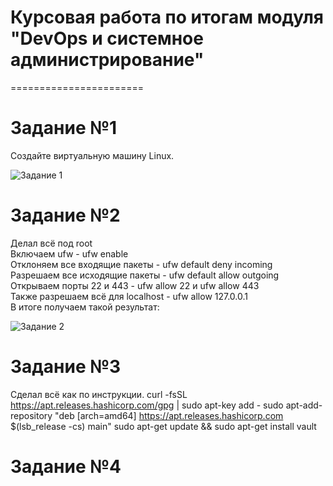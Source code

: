
# Курсовая работа по итогам модуля "DevOps и системное администрирование"
=======================

# Задание №1
Создайте виртуальную машину Linux.

![Задание 1](https://user-images.githubusercontent.com/93032289/148365001-c03bf8e7-3f7a-4295-8fd0-ee0b6f59bb02.jpg)

# Задание №2

  Делал всё под root  
  Включаем ufw - ufw enable  
  Отклоняем все входящие пакеты - ufw default deny incoming  
  Разрешаем все исходящие пакеты - ufw default allow outgoing  
  Открываем порты 22 и 443 - ufw allow 22 и ufw allow 443  
  Также разрешаем всё для localhost - ufw allow 127.0.0.1  
  В итоге получаем такой результат:  

![Задание 2](https://user-images.githubusercontent.com/93032289/148367915-763ca244-04d8-4a92-a9a6-a05fa69a0192.jpg)

# Задание №3

  Сделал всё как по инструкции.
  curl -fsSL https://apt.releases.hashicorp.com/gpg | sudo apt-key add -
  sudo apt-add-repository "deb [arch=amd64] https://apt.releases.hashicorp.com $(lsb_release -cs) main"
  sudo apt-get update && sudo apt-get install vault
     
# Задание №4

    

